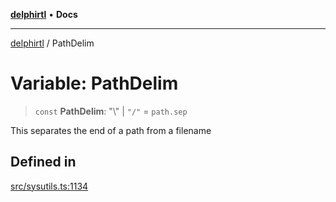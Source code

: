 [**delphirtl**](../README.md) • **Docs**

***

[delphirtl](../globals.md) / PathDelim

# Variable: PathDelim

> `const` **PathDelim**: "\\" \| `"/"` = `path.sep`

This separates the end of a path from a filename

## Defined in

[src/sysutils.ts:1134](https://github.com/chuacw/delphirtl/blob/d71b924f22790501bc0f05faa45f3a3158bae305/src/sysutils.ts#L1134)
